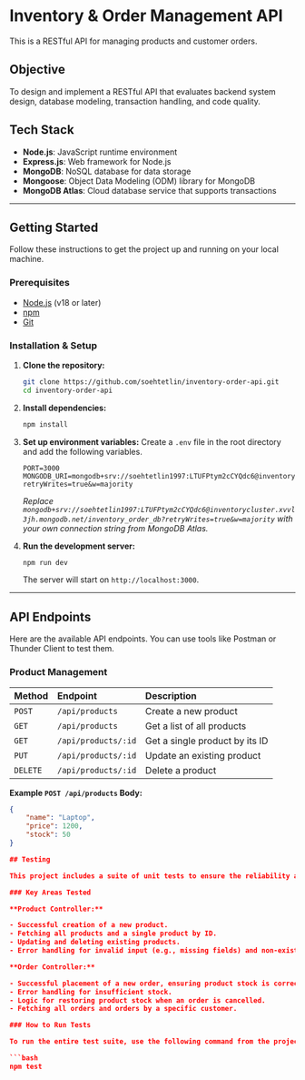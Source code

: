 # Inventory & Order Management API

This is a RESTful API for managing products and customer orders.

## Objective

To design and implement a RESTful API that evaluates backend system design, database modeling, transaction handling, and code quality.

## Tech Stack

- **Node.js**: JavaScript runtime environment
- **Express.js**: Web framework for Node.js
- **MongoDB**: NoSQL database for data storage
- **Mongoose**: Object Data Modeling (ODM) library for MongoDB
- **MongoDB Atlas**: Cloud database service that supports transactions

---

## Getting Started

Follow these instructions to get the project up and running on your local machine.

### Prerequisites

- [Node.js](https://nodejs.org/) (v18 or later)
- [npm](https://www.npmjs.com/)
- [Git](https://git-scm.com/)

### Installation & Setup

1.  **Clone the repository:**
    ```bash
    git clone https://github.com/soehtetlin/inventory-order-api.git
    cd inventory-order-api
    ```

2.  **Install dependencies:**
    ```bash
    npm install
    ```

3.  **Set up environment variables:**
    Create a `.env` file in the root directory and add the following variables.

    ```env
    PORT=3000
    MONGODB_URI=mongodb+srv://soehtetlin1997:LTUFPtym2cCYQdc6@inventorycluster.xvvl3jh.mongodb.net/inventory_order_db?retryWrites=true&w=majority
    ```
    *Replace `mongodb+srv://soehtetlin1997:LTUFPtym2cCYQdc6@inventorycluster.xvvl3jh.mongodb.net/inventory_order_db?retryWrites=true&w=majority` with your own connection string from MongoDB Atlas.*

4.  **Run the development server:**
    ```bash
    npm run dev
    ```
    The server will start on `http://localhost:3000`.

---

## API Endpoints

Here are the available API endpoints. You can use tools like Postman or Thunder Client to test them.

### Product Management

| Method | Endpoint              | Description                      |
| :----- | :-------------------- | :------------------------------- |
| `POST` | `/api/products`       | Create a new product             |
| `GET`  | `/api/products`       | Get a list of all products       |
| `GET`  | `/api/products/:id`   | Get a single product by its ID   |
| `PUT`  | `/api/products/:id`   | Update an existing product       |
| `DELETE`| `/api/products/:id`  | Delete a product                 |

**Example `POST /api/products` Body:**
```json
{
    "name": "Laptop",
    "price": 1200,
    "stock": 50
}

## Testing

This project includes a suite of unit tests to ensure the reliability and correctness of the core business logic. The tests are written using the **Jest** framework.

### Key Areas Tested

**Product Controller:**

- Successful creation of a new product.
- Fetching all products and a single product by ID.
- Updating and deleting existing products.
- Error handling for invalid input (e.g., missing fields) and non-existent products.

**Order Controller:**

- Successful placement of a new order, ensuring product stock is correctly decremented.
- Error handling for insufficient stock.
- Logic for restoring product stock when an order is cancelled.
- Fetching all orders and orders by a specific customer.

### How to Run Tests

To run the entire test suite, use the following command from the project's root directory:

```bash
npm test